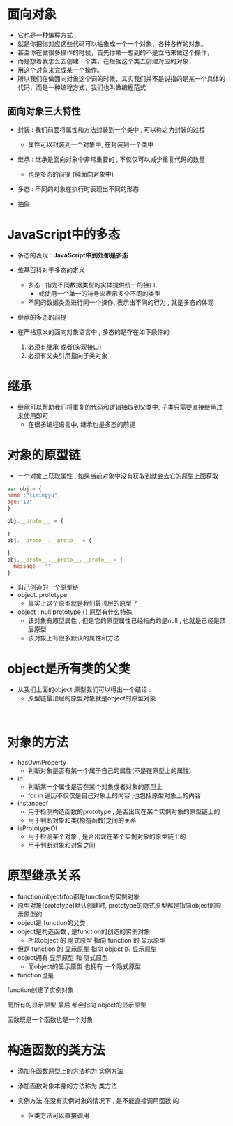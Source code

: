 # 面向对象

- 它也是一种编程方式 , 
- 就是你把你对应这些代码可以抽象成一个一个对象，各种各样的对象。
- 甚至你在做很多操作的时候，首先你第一想到的不是立马来做这个操作，
- 而是想着我怎么去创建一个类，在根据这个类去创建对应的对象，
- 用这个对象来完成某一个操作。
- 所以我们在做面向对象这个词的时候，其实我们并不是说指的是某一个具体的代码，而是一种编程方式，我们也叫做编程范式

## 面向对象三大特性

- 封装 : 我们前面将属性和方法封装到一个类中 , 可以称之为封装的过程
  - 属性可以封装到一个对象中, 在封装到一个类中

- 继承 : 继承是面向对象中非常重要的 , 不仅仅可以减少重复代码的数量
  - 也是多态的前提  (纯面向对象中)

- 多态 :  不同的对象在执行时表现出不同的形态 
- 抽象



# JavaScript中的多态

- 多态的表现 :  **JavaScript中到处都是多态**

- 维基百科对于多态的定义
  - 多态 : 指为不同数据类型的实体提供统一的接口, 
    - 或使用一个单一的符号来表示多个不同的类型
  - 不同的数据类型进行同一个操作, 表示出不同的行为 , 就是多态的体现
- 继承的多态的前提
- 在严格意义的面向对象语言中 ,  多态的是存在如下条件的
  1. 必须有继承 或者(实现接口)
  2. 必须有父类引用指向子类对象



# 继承

- 继承可以帮助我们将重复的代码和逻辑抽取到父类中,  子类只需要直接继承过来使用即可
  - 在很多编程语言中,  继承也是多态的前提



# 对象的原型链

- 一个对象上获取属性 , 如果当前对象中没有获取到就会去它的原型上面获取

```js
var obj = {
name :"limingyu",
age:"12"
}

obj.__proto___ = {
  
}
obj.__proto__.__proto__ = {
  
}
obj.__proto__.__proto__.__proto__ = {
  message : ""
}
```

- 自己创造的一个原型链
- object. prototype
  - 事实上这个原型就是我们最顶层的原型了 
- object : null prototype {} 原型有什么特殊
  - 该对象有原型属性 , 但是它的原型属性已经指向的是null  , 也就是已经是顶层原型
  - 该对象上有很多默认的属性和方法



# object是所有类的父类

- 从我们上面的object 原型我们可以得出一个结论 : 
  - 原型链最顶层的原型对象就是object的原型对象 

​	

# 对象的方法

- hasOwnProperty
  - 判断对象是否有某一个属于自己的属性(不是在原型上的属性)
- in
  - 判断某一个属性是否在某个对象或者对象的原型上
  - for in 遍历不仅仅是自己对象上的内容 ,也包括原型对象上的内容
- instanceof
  - 用于检测构造函数的prototype , 是否出现在某个实例对象的原型链上的
  - 用于判断对象和类(构造函数)之间的关系
- isPrototypeOf
  - 用于检测某个对象 , 是否出现在某个实例对象的原型链上的
  - 用于判断对象和对象之间

# 原型继承关系

- function/object/foo都是function的实例对象
- 原型对象(prototype)默认创建时, prototype的隐式原型都是指向object的显示原型的
- object是 function的父类
- object是构造函数 , 是function的创造的实例对象
  - 所以object 的 隐式原型  指向 function 的 显示原型
- 但是 function 的 显示原型  指向 object 的 显示原型
- object拥有 显示原型 和 隐式原型 
  - 而object的显示原型   也拥有 一个隐式原型
- function也是

function创建了实例对象

而所有的显示原型 最后 都会指向 object的显示原型

函数既是一个函数也是一个对象





# 构造函数的类方法

- 添加在函数原型上的方法称为 实例方法

- 添加函数对象本身的方法称为  类方法
- 实例方法 在没有实例对象的情况下 ,  是不能直接调用函数 的
  - 但类方法可以直接调用
